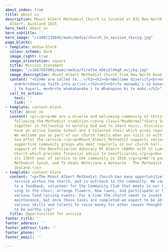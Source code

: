 ```yaml
---
about_index: true
title: About us
description: Mount Albert Methodist Church is located at 831 New North Road, Mount
  Albert, Auckland 1025
hero_text: About us
hero_subtitle: ''
hero_image: "/v1602139845/mamc/media/church_in_session_tkzcyg.jpg"
page_blocks:
- template: media-block
  colour_scheme: dark
  image_right: true
  image_orientation: square
  title: Mission Statement
  image: "/v1667507001/mamc/media/firefox_kOki5lhKgR_evjjkq.jpg"
  image_description: Mount Albert Methodist Church from New North Road with Logo
  content: "<h3>We are called to...</h3><h2><br>Welcome diversity<br>nurture community,
    and<br>develop faith into action.</h2><h2><br>Te manaaki i te kanorau,<br>te manaaki
    i te hapori, me<br>te whakahanake i te Whakapono ki te mahi.</h2>"
  call_to_action:
    text: ''
    link: ''
- template: content-block
  title: About us
  content: <p></p><p>We are a diverse and welcoming community of Christian people,
    following the Methodist tradition.</p><p class="MsoNormal">Every Sunday, we meet
    together in fellowship to worship God and to share music, discussion, and refreshments.</p><p>We
    have an active Sunday School and a talented choir which gives regular concerts.
    We welcome you as part of our church family when you visit us with a shared morning
    tea after the service.</p><p>Mount Albert Methodist supports various socially
    supportive community groups who meet regularly in our church hall. We also share
    support of the Beneficiaries Advocacy Mt Albert (BAMA) with St Luke’s Anglican
    Church which provides financial advice to beneficiaries.</p><p>Our church celebrated
    its 150th year of service to the community in 2016.</p><p>We’re part of the Auckland
    Methodist Synod, and Te Haahi Weteriana o Aotearoa - The Methodist Church of New
    Zealand.</p>
- template: content-block
  content: "<p>The Mount Albert Methodist Church has many opportunities for Christian
    service within the church, and in outreach to the community. We can contribute
    to a foodbank, volunteer for the Community Club that meets in our Church Hall,
    sing in the choir, arrange flowers, mow lawns, and participate or help organise
    various fund raising events. For a time the church needs to invest in routine
    maintenance, but once these tasks are completed we expect to be able to use our
    various skills and talents to raise money for other causes thoughtfully considered
    to be worthy.</p>"
  title: Opportunities for service
footer_title: ''
footer_address: ''
footer_address_link: ''
footer_phone: ''
footer_email: ''

---
```

